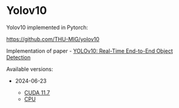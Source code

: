 # Yolov10

Yolov10 implemented in Pytorch:

https://github.com/THU-MIG/yolov10

Implementation of paper - [YOLOv10: Real-Time End-to-End Object Detection ](https://arxiv.org/abs/2405.14458)

Available versions:

* 2024-06-23

  * [CUDA 11.7](2024-06-23_cuda11.7)
  * [CPU](2024-06-23_cpu)
